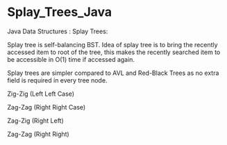 # Splay_Trees_Java
Java Data Structures : Splay Trees:

Splay tree is self-balancing BST.  Idea of splay tree is to bring the recently accessed item to root of the tree, this makes the recently searched item to be accessible in O(1) time if accessed again.

Splay trees are simpler compared to AVL and Red-Black Trees as no extra field is required in every tree node.

Zig-Zig (Left Left Case)
                                                   
Zag-Zag (Right Right Case)

Zag-Zig (Right Left)

Zag-Zag (Right Right) 
